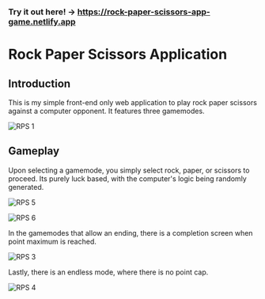### **Try it out here!** -> https://rock-paper-scissors-app-game.netlify.app


# Rock Paper Scissors Application

## Introduction

This is my simple front-end only web application to play rock paper scissors against a computer opponent. It features three gamemodes.

![RPS 1](https://github.com/user-attachments/assets/452ea845-2243-4a1c-a1f6-f47ec31c32cd)

## Gameplay

Upon selecting a gamemode, you simply select rock, paper, or scissors to proceed. Its purely luck based, with the computer's logic being randomly generated.

![RPS 5](https://github.com/user-attachments/assets/d95efe7c-8767-4976-8d36-920eec3c7674)

![RPS 6](https://github.com/user-attachments/assets/2bc9b25e-ec16-42f9-a0c1-375b162ae113)

In the gamemodes that allow an ending, there is a completion screen when point maximum is reached.

![RPS 3](https://github.com/user-attachments/assets/4ece2ee4-4160-4e63-a8fd-052fdbddb861)

Lastly, there is an endless mode, where there is no point cap.

![RPS 4](https://github.com/user-attachments/assets/900e2b8f-3cf7-4330-ade6-264eeab02834)
